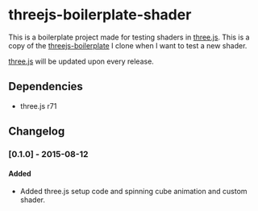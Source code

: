 # threejs-boilerplate-shader

This is a boilerplate project made for testing shaders in
[three.js](https://github.com/mrdoob/three.js). This is a copy of the
[threejs-boilerplate](https://github.com/olejrosendahl/threejs-boilerplate) I clone when I want to test a new shader.

[three.js](https://github.com/mrdoob/three.js) will be updated upon
every release.

## Dependencies

- three.js r71

## Changelog

### [0.1.0] - 2015-08-12
#### Added
- Added three.js setup code and spinning cube animation and custom
  shader.
